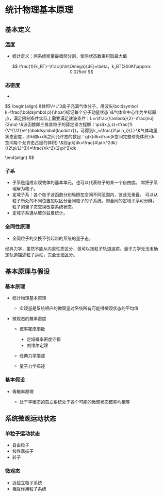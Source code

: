 # 统计物理基本原理

## 基本定义

### 温度

- 统计定义：两系统能量最概然分割，使两状态数乘积取最大值

$$
\frac{1}{k_BT}=\frac{d\ln\Omega}{dE}=\beta，k_BT(300K)\approx 0.025eV
$$

### 态密度

- 

$$
\begin{align} &体积V=L^3盒子充满气体分子，用波矢\boldsymbol k=\frac{\boldsymbol p}{\hbar}标记每个分子动量状态
\\&气体盒中心作为坐标原点，满足限制条件实际上需要满足驻波条件：L=n\frac{\lambda}{2}=\frac{nu}{2\nu}
\\&波函数即三维盒粒子的薛定谔方程解：\psi(x,y,z)=\frac{1}{V^{1/2}}e^{i\boldsymbol{k\cdot r}}，可得到k_i=\frac{2\pi n_i}{L}
\\&气体动量状态密度，即k和k+dk之间允许态的数目：g(k)dk=\frac{k空间完整球壳体积}{k空间每个允许态占据的体积}
\\&则g(k)dk=\frac{4\pi k^2dk}{(2\pi/L)^3)}=\frac{Vk^2}{2\pi^2}dk


\end{align}
$$

### 子系

- 子系是组成宏观物体的基本单元，也可以代表粒子的某一个自由度。
常把子系理解为粒子。
- 定域子系：各个粒子波函数分别局限在空间不同范围内，彼此无重叠。
可以从粒子所处的不同位置加以区分全同粒子的子系统。即全同的定域子系可分辨，粒子的量子态交换改变系统状态。
- 定域子系遵从玻尔兹曼统计。

### 全同性原理

- 全同粒子的交换不引起新的系统的量子态。

经典力学，虽然不能从内禀性质区分，但可以按粒子轨道追踪。量子力学无法用确定轨道描述粒子运动，完全无法区分。

## 基本原理与假设

### 基本原理

- 统计物理基本原理

	- 宏观量是系统相应的微观量对系统所有可能得微观状态的平均值

- 微观态的概率密度

	- 概率密度函数

		- 定域概率密度守恒
		- 刘维尔定理

	- 经典力学描述
	- 量子力学描述

### 基本假设

- 等概率原理

	- 处于平衡态的孤立系统处于各个可能的微观状态概率均相等

## 系统微观运动状态

### 单粒子运动状态

- 自由粒子
- 线性谐振子
- 转子

### 微观态

- 近独立粒子系统
- 相互作用粒子系统


